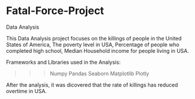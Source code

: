 # Fatal-Force-Project
Data Analysis


This Data Analysis project focuses on the killings of people in the United States of America, The poverty level in USA, Percentage of people who completed high school, Median Household income for people living in USA.

Frameworks and Libraries used in the Analysis:
  >>> Numpy
>  >> Pandas
>  >> Seaborn
>  >> Matplotlib
>  >> Plotly



After the analysis, it was dicovered that the rate of killings has reduced overtime in USA.
